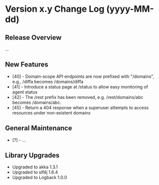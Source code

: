 # Version x.y Change Log (yyyy-MM-dd)

## Release Overview

...

## New Features

* [40] - Domain-scope API endpoints are now prefixed with "/domains", e.g., /diffa becomes /domains/diffa
* [41] - Introduce a status page at /status to allow easy monitoring of agent status
* [42] - The /rest prefix has been removed, e.g. /rest/domains/abc becomes /domains/abc.
* [45] - Return a 404 response when a superuser attempts to access resources under non-existent domains

## General Maintenance

* [?] - ...

## Library Upgrades

* Upgraded to akka 1.3.1
* Upgraded to slf4j 1.6.4
* Upgraded to Logback 1.0.0